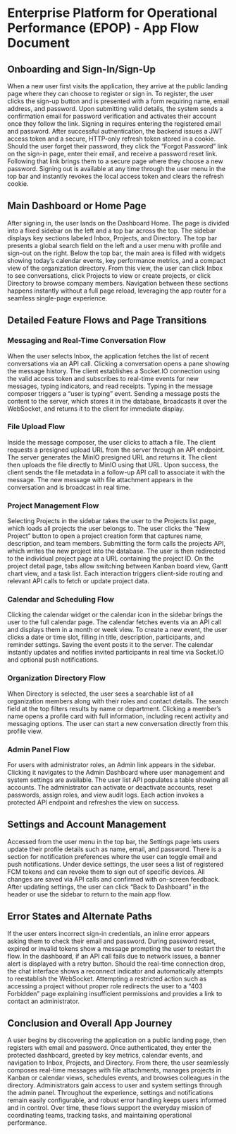 # Enterprise Platform for Operational Performance (EPOP) - App Flow Document

## Onboarding and Sign-In/Sign-Up
When a new user first visits the application, they arrive at the public landing page where they can choose to register or sign in. To register, the user clicks the sign-up button and is presented with a form requiring name, email address, and password. Upon submitting valid details, the system sends a confirmation email for password verification and activates their account once they follow the link. Signing in requires entering the registered email and password. After successful authentication, the backend issues a JWT access token and a secure, HTTP-only refresh token stored in a cookie. Should the user forget their password, they click the “Forgot Password” link on the sign-in page, enter their email, and receive a password reset link. Following that link brings them to a secure page where they choose a new password. Signing out is available at any time through the user menu in the top bar and instantly revokes the local access token and clears the refresh cookie.

## Main Dashboard or Home Page
After signing in, the user lands on the Dashboard Home. The page is divided into a fixed sidebar on the left and a top bar across the top. The sidebar displays key sections labeled Inbox, Projects, and Directory. The top bar presents a global search field on the left and a user menu with profile and sign-out on the right. Below the top bar, the main area is filled with widgets showing today’s calendar events, key performance metrics, and a compact view of the organization directory. From this view, the user can click Inbox to see conversations, click Projects to view or create projects, or click Directory to browse company members. Navigation between these sections happens instantly without a full page reload, leveraging the app router for a seamless single-page experience.

## Detailed Feature Flows and Page Transitions
### Messaging and Real-Time Conversation Flow
When the user selects Inbox, the application fetches the list of recent conversations via an API call. Clicking a conversation opens a pane showing the message history. The client establishes a Socket.IO connection using the valid access token and subscribes to real-time events for new messages, typing indicators, and read receipts. Typing in the message composer triggers a “user is typing” event. Sending a message posts the content to the server, which stores it in the database, broadcasts it over the WebSocket, and returns it to the client for immediate display.

### File Upload Flow
Inside the message composer, the user clicks to attach a file. The client requests a presigned upload URL from the server through an API endpoint. The server generates the MinIO presigned URL and returns it. The client then uploads the file directly to MinIO using that URL. Upon success, the client sends the file metadata in a follow-up API call to associate it with the message. The new message with file attachment appears in the conversation and is broadcast in real time.

### Project Management Flow
Selecting Projects in the sidebar takes the user to the Projects list page, which loads all projects the user belongs to. The user clicks the “New Project” button to open a project creation form that captures name, description, and team members. Submitting the form calls the projects API, which writes the new project into the database. The user is then redirected to the individual project page at a URL containing the project ID. On the project detail page, tabs allow switching between Kanban board view, Gantt chart view, and a task list. Each interaction triggers client-side routing and relevant API calls to fetch or update project data.

### Calendar and Scheduling Flow
Clicking the calendar widget or the calendar icon in the sidebar brings the user to the full calendar page. The calendar fetches events via an API call and displays them in a month or week view. To create a new event, the user clicks a date or time slot, filling in title, description, participants, and reminder settings. Saving the event posts it to the server. The calendar instantly updates and notifies invited participants in real time via Socket.IO and optional push notifications.

### Organization Directory Flow
When Directory is selected, the user sees a searchable list of all organization members along with their roles and contact details. The search field at the top filters results by name or department. Clicking a member’s name opens a profile card with full information, including recent activity and messaging options. The user can start a new conversation directly from this profile view.

### Admin Panel Flow
For users with administrator roles, an Admin link appears in the sidebar. Clicking it navigates to the Admin Dashboard where user management and system settings are available. The user list API populates a table showing all accounts. The administrator can activate or deactivate accounts, reset passwords, assign roles, and view audit logs. Each action invokes a protected API endpoint and refreshes the view on success.

## Settings and Account Management
Accessed from the user menu in the top bar, the Settings page lets users update their profile details such as name, email, and password. There is a section for notification preferences where the user can toggle email and push notifications. Under device settings, the user sees a list of registered FCM tokens and can revoke them to sign out of specific devices. All changes are saved via API calls and confirmed with on-screen feedback. After updating settings, the user can click “Back to Dashboard” in the header or use the sidebar to return to the main app flow.

## Error States and Alternate Paths
If the user enters incorrect sign-in credentials, an inline error appears asking them to check their email and password. During password reset, expired or invalid tokens show a message prompting the user to restart the flow. In the dashboard, if an API call fails due to network issues, a banner alert is displayed with a retry button. Should the real-time connection drop, the chat interface shows a reconnect indicator and automatically attempts to reestablish the WebSocket. Attempting a restricted action such as accessing a project without proper role redirects the user to a “403 Forbidden” page explaining insufficient permissions and provides a link to contact an administrator.

## Conclusion and Overall App Journey
A user begins by discovering the application on a public landing page, then registers with email and password. Once authenticated, they enter the protected dashboard, greeted by key metrics, calendar events, and navigation to Inbox, Projects, and Directory. From there, the user seamlessly composes real-time messages with file attachments, manages projects in Kanban or calendar views, schedules events, and browses colleagues in the directory. Administrators gain access to user and system settings through the admin panel. Throughout the experience, settings and notifications remain easily configurable, and robust error handling keeps users informed and in control. Over time, these flows support the everyday mission of coordinating teams, tracking tasks, and maintaining operational performance.